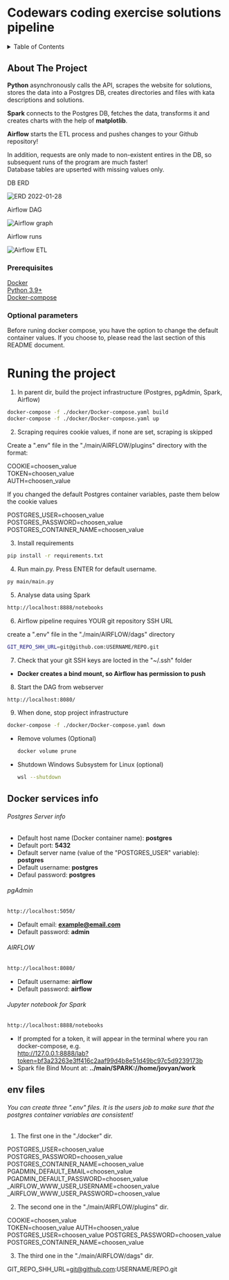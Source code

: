 # Codewars coding exercise solutions pipeline

<!-- TABLE OF CONTENTS -->
<details>
  <summary>Table of Contents</summary>
  <ol>
    <li>
      <a href="#about-the-project">About The Project</a>
      <ul>
        <li><a href="#prerequisites">Prerequisites</a></li>
        <li><a href="#optional-parameters">Optional parameters</a></li>
      </ul>      
    </li>
    <li><a href="#Runing-the-project">Runing the project</a></li>
    <li><a href="#Docker-services-info">Docker services info</a></li>
    <li><a href="#env-files">env files</a></li>
  </ol>
</details>

<!-- ABOUT THE PROJECT -->
## About The Project
**Python** asynchronously calls the API, scrapes the website for solutions, stores the data into a Postgres DB, creates directories and files with kata descriptions and solutions.  

**Spark** connects to the Postgres DB, fetches the data, transforms it and creates charts with the help of **matplotlib**.  

**Airflow** starts the ETL process and pushes changes to your Github repository!  

In addition, requests are only made to non-existent entires in the DB, so subsequent runs of the program are much faster!  
Database tables are upserted with missing values only.

DB ERD

![ERD 2022-01-28](https://user-images.githubusercontent.com/91464837/152539725-cc57f4b1-0fc1-435f-b979-776b2f05741f.png)

Airflow DAG

![Airflow graph](https://user-images.githubusercontent.com/91464837/152539805-d5d91885-aa65-49a0-9301-0e14d52f6873.png)

Airflow runs

![Airflow ETL](https://user-images.githubusercontent.com/91464837/152539843-f6cc309d-b698-465c-8ef3-169bbf390340.png)

### Prerequisites
[Docker](https://docs.docker.com/get-docker/)  
[Python 3.9+](https://www.python.org/)  
[Docker-compose](https://docs.docker.com/compose/install/)  

### Optional parameters
Before runing docker compose, you have the option to change the default container values. If you choose to, please read the last section of this README document.


# Runing the project
1. In parent dir, build the project infrastructure (Postgres, pgAdmin, Spark, Airflow)
  ```sh
  docker-compose -f ./docker/Docker-compose.yaml build
  docker-compose -f ./docker/Docker-compose.yaml up
  ```

2. Scraping requires cookie values, if none are set, scraping is skipped

Create a ".env" file in the "./main/AIRFLOW/plugins" directory with the format:

  COOKIE=choosen_value  
  TOKEN=choosen_value  
  AUTH=choosen_value  

If you changed the default Postgres container variables, paste them below the cookie values 

  POSTGRES_USER=choosen_value  
  POSTGRES_PASSWORD=choosen_value  
  POSTGRES_CONTAINER_NAME=choosen_value

3. Install requirements
  ```sh
  pip install -r requirements.txt
  ```

4. Run main.py. Press ENTER for default username.
  ```sh
  py main/main.py
  ```

5. Analyse data using Spark
  ```sh
  http://localhost:8888/notebooks
  ```

6. Airflow pipeline requires YOUR git repository SSH URL  

create a ".env" file in the "./main/AIRFLOW/dags" directory
  ```sh
  GIT_REPO_SHH_URL=git@github.com:USERNAME/REPO.git
  ```

7. Check that your git SSH keys are locted in the "~/.ssh" folder  
- **Docker creates a bind mount, so Airflow has permission to push**

8. Start the DAG from webserver
  ```sh
  http://localhost:8080/
  ```

9. When done, stop project infrastructure
  ```sh
  docker-compose -f ./docker/Docker-compose.yaml down
  ```

- Remove volumes (Optional)
  ```sh 
  docker volume prune
  ```

- Shutdown Windows Subsystem for Linux (optional)
  ```sh 
  wsl --shutdown
  ```
## Docker services info
###### Postgres Server info
- Default host name (Docker container name): **postgres**
- Default port: **5432**
- Default server name (value of the "POSTGRES_USER" variable): **postgres**
- Default username: **postgres**
- Defaul password: **postgres**

###### pgAdmin
  ```sh
  http://localhost:5050/
  ```
- Default email: **example@email.com**  
- Default password: **admin**  

###### AIRFLOW 
  ```sh
  http://localhost:8080/
  ```
- Default username: **airflow**
- Default password: **airflow**

###### Jupyter notebook for Spark
  ```sh
  http://localhost:8888/notebooks
  ```
- If prompted for a token, it will appear in the terminal where you ran docker-compose, e.g.  
http://127.0.0.1:8888/lab?token=bf3a23263e3ff416c2aaf99d4b8e51d49bc97c5d9239173b
- Spark file Bind Mount at: **../main/SPARK://home/jovyan/work**
   
## env files
###### You can create three ".env" files. It is the users job to make sure that the postgres container variables are consistent!
1. The first one in the "./docker" dir.

  POSTGRES_USER=choosen_value  
  POSTGRES_PASSWORD=choosen_value  
  POSTGRES_CONTAINER_NAME=choosen_value  
  PGADMIN_DEFAULT_EMAIL=choosen_value  
  PGADMIN_DEFAULT_PASSWORD=choosen_value  
  _AIRFLOW_WWW_USER_USERNAME=choosen_value  
  _AIRFLOW_WWW_USER_PASSWORD=choosen_value  

2. The second one in the "./main/AIRFLOW/plugins" dir.

  COOKIE=choosen_value  
  TOKEN=choosen_value 
  AUTH=choosen_value
  POSTGRES_USER=choosen_value
  POSTGRES_PASSWORD=choosen_value 
  POSTGRES_CONTAINER_NAME=choosen_value

3. The third one in the "./main/AIRFLOW/dags" dir. 

  GIT_REPO_SHH_URL=git@github.com:USERNAME/REPO.git
